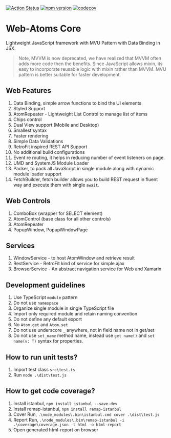 [![Action Status](https://github.com/web-atoms/core/workflows/Build/badge.svg)](https://github.com/web-atoms/core/actions) [![npm version](https://badge.fury.io/js/%40web-atoms%2Fcore.svg)](https://badge.fury.io/js/%40web-atoms%2Fcore) [![codecov](https://codecov.io/gh/web-atoms/core/branch/master/graph/badge.svg)](https://codecov.io/gh/web-atoms/core)

# Web-Atoms Core
Lightweight JavaScript framework with MVU Pattern with Data Binding in JSX.

> Note, MVVM is now deprecated, we have realized that MVVM often adds more code then the benefits. Since JavaScript allows mixin, its easy to incorporate
> reusable logic with mixin rather than MVVM. MVU pattern is better suitable for faster development.

## Web Features
1. Data Binding, simple arrow functions to bind the UI elements
2. Styled Support
3. AtomRepeater - Lightweight List Control to manage list of items
4. Chips control
5. Dual View support (Mobile and Desktop)
6. Smallest syntax
7. Faster rendering
8. Simple Data Validations
9. RetroFit inspired REST API Support
10. No additional build configurations
11. Event re routing, it helps in reducing number of event listeners on page.
12. UMD and SystemJS Module Loader
13. Packer, to pack all JavaScript in single module along with dynamic module loader support
14. FetchBuilder, fetch builder allows you to build REST request in fluent way and execute them with single `await`.

## Web Controls
1. ComboBox (wrapper for SELECT element)
2. AtomControl (base class for all other controls)
3. AtomRepeater
4. PopupWindow, PopupWindowPage

## Services
1. WindowService - to host AtomWindow and retrieve result
2. RestService - RetroFit kind of service for simple ajax
3. BrowserService - An abstract navigation service for Web and Xamarin

## Development guidelines
1. Use TypeScript `module` pattern
2. Do not use `namespace`
3. Organize single module in single TypeScript file
4. Import only required module and retain naming convention
5. Do not define any default export
6. No `Atom.get` and `Atom.set`
7. Do not use underscore `_` anywhere, not in field name not in get/set
8. Do not use `set_name` method name, instead use `get name()` and `set name(v: T)` syntax for properties.


## How to run unit tests?

1. Import test class `src\test.ts`
2. Run `node .\dist\test.js`

## How to get code coverage?

1. Install istanbul, `npm install istanbul --save-dev`
2. Install remap-istanbul, `npm install remap-istanbul`
3. Cover Run, `.\node_modules\.bin\istanbul.cmd cover .\dist\test.js`
4. Report Run, `.\node_modules\.bin\remap-istanbul -i .\coverage\coverage.json -t html -o html-report`
5. Open generated html-report on browser
